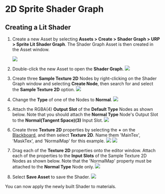 # 2D Sprite Shader Graph

## Creating a Lit Shader

1. Create a new Asset by selecting **Assets > Create > Shader Graph > URP > Sprite Lit Shader Graph**. The Shader Graph Asset is then created in the Asset window.

   ![](Images/2D/2d-urp12-create-lit-shader.png)
   <br/>

2. Double-click the new Asset to open the **Shader Graph**.
   ![](Images/2D/2d-urp12-open-shader-graph.png)
   <br/>

3. Create three **Sample Texture 2D** Nodes by right-clicking on the Shader Graph window and selecting **Create Node**, then search for and select the **Sample Texture 2D** option.
   ![](Images/2D/2d-urp12-create-node.png)
   <br/>

4. Change the **Type** of one of the Nodes to **Normal**.
   ![](Images/2D/2d-urp12-3-node-normal.png)
   <br/>

5. Attach the RGBA(4) **Output Slot** of the **Default Type** Nodes as shown below. Note that you should attach the **Normal Type** Node's Output Slot to the **Normal(Tangent Space)(3)** Input Slot.
      ![](Images/2D/2d-urp12-attach-textures.png)
      <br/>

6. Create three **Texture 2D** properties by selecting the **+** on the [Blackboard](http://docs.unity3d.com/Packages/com.unity.shadergraph@12.0/manual/Blackboard.html), and then select **Texture 2D**. Name them 'MainTex', 'MaskTex', and 'NormalMap' for this example.
   ![](Images/2D/2d-urp12-3-create-texture-2D.png) ![](Images/2D/2d-urp12-3-three-textures.png)
   <br/>

7. Drag each of the **Texture 2D** properties onto the editor window. Attach each of the properties to the **Input Slots** of the Sample Texture 2D Nodes as shown below. Note that the 'NormalMap' property must be attached to the **Normal Type** Node only.
   ![](Images/2D/2d-urp12-3-attach-properties.png)
   <br/>
8. Select **Save Asset** to save the Shader.
   ![](Images/2D/2d-urp12-3-save-shader.png)

You can now apply the newly built Shader to materials.
